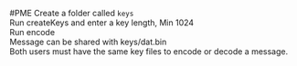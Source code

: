 #PME
Create a folder called ``` keys ```<br>
Run createKeys and enter a key length, Min 1024<br>
Run encode<br>
Message can be shared with keys/dat.bin<br>
Both users must have the same key files to encode or decode a message.
